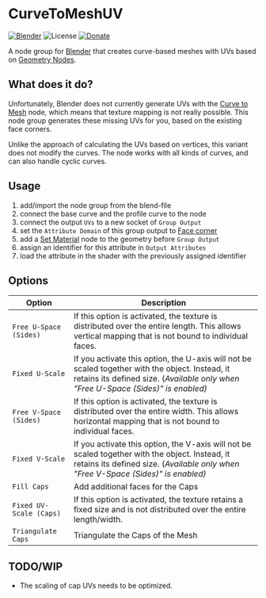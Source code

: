 # CurveToMeshUV

[![Blender](https://img.shields.io/badge/Blender-3.1-%23ea7600?style=for-the-badge)](https:/www.blender.org/)
![License](https://img.shields.io/github/license/quellenform/blender-CurveToMeshUV?style=for-the-badge)
[![Donate](https://img.shields.io/badge/Donate-PayPal-green.svg?style=for-the-badge)](https://www.paypal.me/quellenform)

A node group for [Blender](https://www.blender.org/) that creates curve-based meshes with UVs based on [Geometry Nodes](https://docs.blender.org/manual/en/latest/modeling/geometry_nodes/index.html).



## What does it do?

Unfortunately, Blender does not currently generate UVs with the [Curve to Mesh](https://docs.blender.org/manual/en/latest/modeling/geometry_nodes/curve/curve_to_mesh.html) node, which means that texture mapping is not really possible.
This node group generates these missing UVs for you, based on the existing face corners.

Unlike the approach of calculating the UVs based on vertices, this variant does not modify the curves. The node works with all kinds of curves, and can also handle cyclic curves.



## Usage

1. add/import the node group from the blend-file
2. connect the base curve and the profile curve to the node
3. connect the output `UVs` to a new socket of `Group Output`
4. set the `Attribute Domain` of this group output to [Face corner](https://docs.blender.org/manual/en/latest/modeling/geometry_nodes/attributes_reference.html#attribute-domains)
5. add a [Set Material](https://docs.blender.org/manual/en/latest/modeling/geometry_nodes/material/set_material.html) node to the geometry before `Group Output`
6. assign an identifier for this attribute in `Output Attributes`
7. load the attribute in the shader with the previously assigned identifier



## Options

| Option | Description |
| ----- | ----------- |
| `Free U-Space (Sides)` | If this option is activated, the texture is distributed over the entire length. This allows vertical mapping that is not bound to individual faces. |
| `Fixed U-Scale` | If you activate this option, the U-axis will not be scaled together with the object. Instead, it retains its defined size. (*Available only when "Free U-Space (Sides)" is enabled)* |
| `Free V-Space (Sides)` | If this option is activated, the texture is distributed over the entire width. This allows horizontal mapping that is not bound to individual faces. |
| `Fixed V-Scale` | If you activate this option, the V-axis will not be scaled together with the object. Instead, it retains its defined size. (*Available only when "Free V-Space (Sides)" is enabled)* |
| `Fill Caps` | Add additional faces for the Caps |
| `Fixed UV-Scale (Caps)` | If this option is activated, the texture retains a fixed size and is not distributed over the entire length/width. |
| `Triangulate Caps` | Triangulate the Caps of the Mesh |



## TODO/WIP

- The scaling of cap UVs needs to be optimized.
